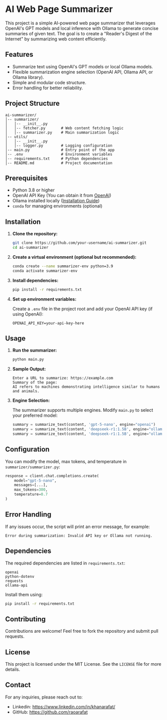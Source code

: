 # AI Web Page Summarizer

This project is a simple AI-powered web page summarizer that leverages OpenAI's GPT models and local inference with Ollama to generate concise summaries of given text. The goal is to create a "Reader's Digest of the Internet" by summarizing web content efficiently.

## Features

- Summarize text using OpenAI's GPT models or local Ollama models.
- Flexible summarization engine selection (OpenAI API, Ollama API, or Ollama library).
- Simple and modular code structure.
- Error handling for better reliability.

## Project Structure

```
ai-summarizer/
│-- summarizer/
│   │-- __init__.py
│   │-- fetcher.py       # Web content fetching logic
│   │-- summarizer.py    # Main summarization logic
│-- utils/
│   │-- __init__.py
│   │-- logger.py        # Logging configuration
│-- main.py              # Entry point of the app
│-- .env                 # Environment variables
│-- requirements.txt     # Python dependencies
│-- README.md            # Project documentation
```

## Prerequisites

- Python 3.8 or higher
- OpenAI API Key (You can obtain it from [OpenAI](https://platform.openai.com/signup))
- Ollama installed locally ([Installation Guide](https://ollama.ai))
- `conda` for managing environments (optional)

## Installation

1. **Clone the repository:**

   ```bash
   git clone https://github.com/your-username/ai-summarizer.git
   cd ai-summarizer
   ```

2. **Create a virtual environment (optional but recommended):**

   ```bash
   conda create --name summarizer-env python=3.9
   conda activate summarizer-env
   ```

3. **Install dependencies:**

   ```bash
   pip install -r requirements.txt
   ```

4. **Set up environment variables:**

   Create a `.env` file in the project root and add your OpenAI API key (if using OpenAI):

   ```env
   OPENAI_API_KEY=your-api-key-here
   ```

## Usage

1. **Run the summarizer:**

   ```bash
   python main.py
   ```

2. **Sample Output:**

   ```shell
   Enter a URL to summarize: https://example.com
   Summary of the page:
   AI refers to machines demonstrating intelligence similar to humans and animals.
   ```

3. **Engine Selection:**

   The summarizer supports multiple engines. Modify `main.py` to select your preferred model:

   ```python
   summary = summarize_text(content, 'gpt-5-nano', engine="openai")
   summary = summarize_text(content, 'deepseek-r1:1.5B', engine="ollama-api")
   summary = summarize_text(content, 'deepseek-r1:1.5B', engine="ollama-lib")
   ```

## Configuration

You can modify the model, max tokens, and temperature in `summarizer/summarizer.py`:

```python
response = client.chat.completions.create(
    model="gpt-5-nano",
    messages=[...],
    max_tokens=300,
    temperature=0.7
)
```

## Error Handling

If any issues occur, the script will print an error message, for example:

```
Error during summarization: Invalid API key or Ollama not running.
```

## Dependencies

The required dependencies are listed in `requirements.txt`:

```
openai
python-dotenv
requests
ollama-api
```

Install them using:

```bash
pip install -r requirements.txt
```

## Contributing

Contributions are welcome! Feel free to fork the repository and submit pull requests.

## License

This project is licensed under the MIT License. See the `LICENSE` file for more details.

## Contact

For any inquiries, please reach out to:

- Linkedin: https://www.linkedin.com/in/khanarafat/
- GitHub: https://github.com/raoarafat

